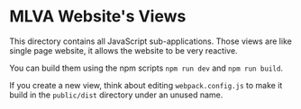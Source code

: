 # MLVA Website's Views

This directory contains all JavaScript sub-applications. Those views are like single page website, it allows the website to be very reactive.

You can build them using the npm scripts `npm run dev` and `npm run build`.

If you create a new view, think about editing `webpack.config.js` to make it build in the `public/dist` directory under an unused name.
